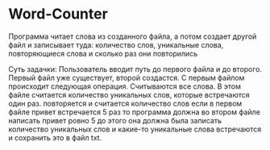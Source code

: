 # Word-Counter
Программа читает слова из созданного файла, а потом создает другой файл и записывает туда: количество слов, уникальные слова, повторяющиеся слова и сколько раз они повторились

Суть задачки:
Пользователь вводит путь до первого файла и до второго. Первый файл уже существует, второй создастся. С первым файлом происходит следующая операция. Считываются все слова. В этом файле считается количество уникальных слов, которые встречаются один раз. повторяется и считается количество слов если в первом файле привет встречается 5 раз то  программа должна во втором файле написать привет ровно 5 до этого она должна была записать количество уникальных слов и какие-то уникальные слова встречаются и сохранить это в файл txt.
